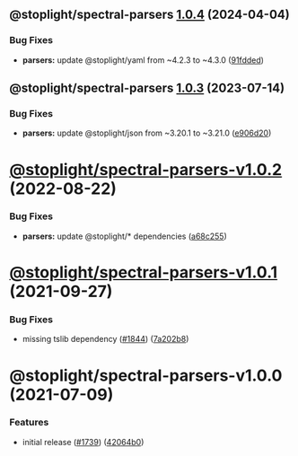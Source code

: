 ## @stoplight/spectral-parsers [1.0.4](https://github.com/stoplightio/spectral/compare/@stoplight/spectral-parsers-1.0.3...@stoplight/spectral-parsers-1.0.4) (2024-04-04)


### Bug Fixes

* **parsers:** update @stoplight/yaml from ~4.2.3 to ~4.3.0 ([91fdded](https://github.com/stoplightio/spectral/commit/91fdded2fcb25880f4ec40091d7d8137f9b64504))

## @stoplight/spectral-parsers [1.0.3](https://github.com/stoplightio/spectral/compare/@stoplight/spectral-parsers-v1.0.2...@stoplight/spectral-parsers-1.0.3) (2023-07-14)


### Bug Fixes

* **parsers:** update @stoplight/json from ~3.20.1 to ~3.21.0 ([e906d20](https://github.com/stoplightio/spectral/commit/e906d20f3d12e9958886e1232789d1e2c5cf8771))

# [@stoplight/spectral-parsers-v1.0.2](https://github.com/stoplightio/spectral/compare/@stoplight/spectral-parsers-v1.0.1...@stoplight/spectral-parsers-v1.0.2) (2022-08-22)


### Bug Fixes

* **parsers:** update @stoplight/* dependencies ([a68c255](https://github.com/stoplightio/spectral/commit/a68c255531a508434e3dbbc469c821d7a312df0a))

# [@stoplight/spectral-parsers-v1.0.1](https://github.com/stoplightio/spectral/compare/@stoplight/spectral-parsers-v1.0.0...@stoplight/spectral-parsers-v1.0.1) (2021-09-27)

### Bug Fixes

- missing tslib dependency ([#1844](https://github.com/stoplightio/spectral/issues/1844)) ([7a202b8](https://github.com/stoplightio/spectral/commit/7a202b894f0c182345cd936d6651352eddb6783f))

# @stoplight/spectral-parsers-v1.0.0 (2021-07-09)

### Features

- initial release ([#1739](https://github.com/stoplightio/spectral/issues/1739)) ([42064b0](https://github.com/stoplightio/spectral/commit/42064b04887616e863f2da27cd19b4cdcc35c0a3))
